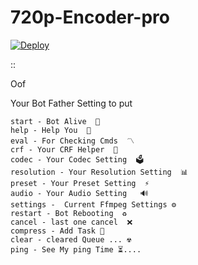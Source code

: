 # 720p-Encoder-pro
[![Deploy](https://www.herokucdn.com/deploy/button.svg)](https://dashboard.heroku.com/new?button-url=https://github.com/GitXBot101/SJ-Encoder)

::

Oof 

Your Bot Father Setting to put

```
start - Bot Alive  🚀
help - Help You  📜
eval - For Checking Cmds  〽️ 
crf - Your CRF Helper  👾
codec - Your Codec Setting  🗳
resolution - Your Resolution Setting  📊
preset - Your Preset Setting  ⚡️
audio - Your Audio Setting   🔊
settings -  Current Ffmpeg Settings ⚙
restart - Bot Rebooting  ♻️
cancel - last one cancel  ❌
compress - Add Task 🔰
clear - cleared Queue ... ☢
ping - See My ping Time ⏳.... 
